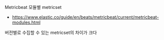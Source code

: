 Metricbeat 모듈별 metricset
- https://www.elastic.co/guide/en/beats/metricbeat/current/metricbeat-modules.html

버전별로 수집할 수 있는 metricset의 차이가 크다